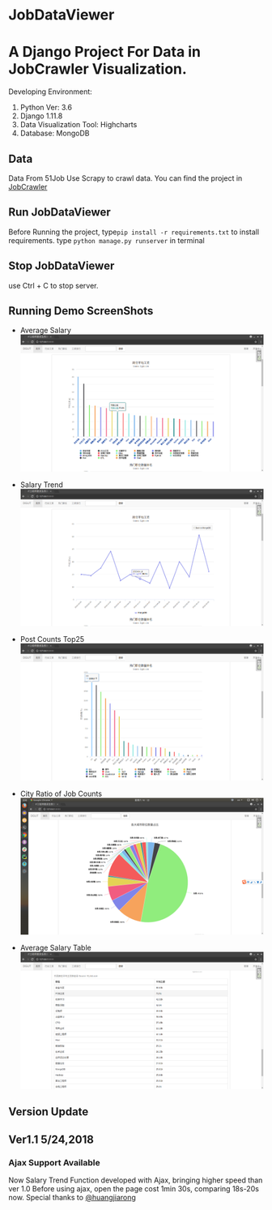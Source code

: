 # JobDataViewer

# A Django Project For Data in JobCrawler Visualization.
Developing Environment:
1. Python Ver: 3.6
2. Django 1.11.8
3. Data Visualization Tool: Highcharts
4. Database: MongoDB

## Data
Data From 51Job
Use Scrapy to crawl data.
You can find the project in [JobCrawler](https://github.com/FesonX/JobCrawler)

## Run JobDataViewer
Before Running the project, type`pip install -r requirements.txt` to install requirements.
type `python manage.py runserver` in terminal

## Stop JobDataViewer
use Ctrl + C to stop server.

## Running Demo ScreenShots
* Average Salary
![01](/TestImages/01.png)

* Salary Trend
![02](/TestImages/02.png)

* Post Counts Top25
![03](/TestImages/03.png)

* City Ratio of Job Counts
![04](/TestImages/04.png)

* Average Salary Table
![05](/TestImages/05.png)

## Version Update

## Ver1.1 5/24,2018
### Ajax Support Available
Now Salary Trend Function developed with Ajax, bringing higher speed than ver 1.0
Before using ajax, open the page cost 1min 30s, comparing 18s-20s now.
Special thanks to [@huangjiarong](https://github.com/huangjiarong)